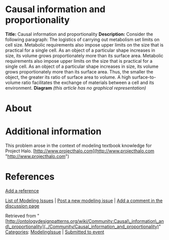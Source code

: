#  Causal information and proportionality


__Title:__ Causal information and proportionality
__Description:__ Consider the following paragraph:
The logistics of carrying out metabolism set limits on cell size. 
Metabolic requirements also impose upper limits on the size that is practical for a single cell. As an object of a particular shape increases in size, its volume grows proportionately more than its surface area. Metabolic requirements also impose upper limits on the size that is practical for a single cell. As an object of a particular shape increases in size, its volume grows proportionately more than its surface area. Thus, the smaller the object, the greater its ratio of surface area to volume. A high surface-to-volume ratio facilitates the exchange of materials between a cell and its environment. 
__Diagram__
_(this article has no graphical representation)_



#  About


  




#  Additional information


This problem arose in the context of modeling textbook knowledge for Project Halo. [http://www.projecthalo.com](http://www.projecthalo.com "http://www.projecthalo.com")
#  References


[Add a reference](index.php@title=Odp%253AAdd_reference&subject=Community%253ACausal+information+and+proportionality.html "http://ontologydesignpatterns.org/wiki/index.php?title=Odp:Add_reference&subject=Community%3ACausal+information+and+proportionality")
  




 [List of Modeling Issues](../Community/Main "Community:Main") | [Post a new modeling issue](../Community/PostModelingIssue "Community:PostModelingIssue") | [Add a comment in the discussion page](index.php@title=Odp%253AAdd_comment&target=Community_talk%253ACausal_information_and_proportionality.html#New_comment "http://ontologydesignpatterns.org/wiki/index.php?title=Odp:Add_comment&target=Community_talk:Causal_information_and_proportionality#New_comment")


Retrieved from "[http://ontologydesignpatterns.org/wiki/Community:Causal\_information\_and\_proportionality](../Community/Causal_information_and_proportionality)"
 [Categories](http://ontologydesignpatterns.org/wiki/Special:Categories "Special:Categories"): [ModelingIssue](../Category/ModelingIssue "Category:ModelingIssue") | [Submitted to event](../Category/Submitted_to_event "Category:Submitted to event")